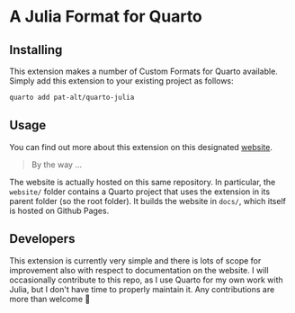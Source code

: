 # A Julia Format for Quarto

## Installing

This extension makes a number of Custom Formats for Quarto available. Simply add this extension to your existing project as follows:

```zsh
quarto add pat-alt/quarto-julia
```

## Usage

You can find out more about this extension on this designated [website](https://www.paltmeyer.com/quarto-julia/). 

> By the way ... 

The website is actually hosted on this same repository. In particular, the `website/` folder contains a Quarto project that uses the extension in its parent folder (so the root folder). It builds the website in `docs/`, which itself is hosted on Github Pages.

## Developers

This extension is currently very simple and there is lots of scope for improvement also with respect to documentation on the website. I will occasionally contribute to this repo, as I use Quarto for my own work with Julia, but I don't have time to properly maintain it. Any contributions are more than welcome 🙏

